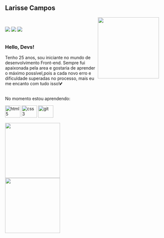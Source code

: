 ## Larisse Campos

 <div style="display: inline_block">
  <img align="right" alt="" height="200em" src="https://share-cdn.picrew.me/shareImg/org/202204/112842_TjFZt2e7.png" />
  </div>

<br>
<div style="display: flex">

  <a href="https://instagram.com/larisse_ca" target="_blank"><img src="https://img.shields.io/badge/-Instagram-%23E4405F?style=for-the-badge&logo=instagram&logoColor=white" target="_blank"></a>
  <a href = "mailto:contato@larissecampos_@outlook.com"><img src="https://img.shields.io/badge/Microsoft_Outlook-0078D4?style=for-the-badge&logo=microsoft-outlook&logoColor=white" target="_blank"></a>
  <a href="https://www.linkedin.com/in/larisse-campos" target="_blank"><img src="https://img.shields.io/badge/-LinkedIn-%230077B5?style=for-the-badge&logo=linkedin&logoColor=white" target="_blank"></a>   
</div>


### Hello, Devs!

Tenho 25 anos, sou iniciante no mundo de desenvolvimento Front-end. Sempre fui apaixonada pela area e gostaria de aprender o máximo possível,pois a cada novo erro e dificuldade superadas no processo, mais eu me encanto com tudo isso!💕
 
 
 
 
   
<br>No momento estou aprendendo: 

<div style="display: inline_block">
  <img align="center" alt="html5" width="50" height="40" src="https://cdn.jsdelivr.net/gh/devicons/devicon/icons/html5/html5-plain-wordmark.svg" />
  <img align="center" alt="css3" width="50" height="40" src="https://cdn.jsdelivr.net/gh/devicons/devicon/icons/css3/css3-original-wordmark.svg" />
  <img align="center" alt="git" width="50" height="40" src="https://cdn.jsdelivr.net/gh/devicons/devicon/icons/git/git-plain-wordmark.svg" />
          
 </div>       
 <br>

   
<div>
  <a href="https://github.com/larissecampos">
  <img height="180em" src="https://github-readme-stats.vercel.app/api/top-langs/?username=larissecampos&layout=compact&langs_count=7&theme=dracula"/> <br>
  <img height="180em" src="https://github-readme-stats.vercel.app/api?username=larissecampos&show_icons=true&theme=dracula&include_all_commits=true&count_private=true"/>
</div>

  


<!---
LarisseCampos/LarisseCampos is a ✨ special ✨ repository because its `README.md` (this file) appears on your GitHub profile.
You can click the Preview link to take a look at your changes.
--->
